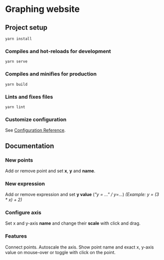 # Graphing website

## Project setup
```
yarn install
```

### Compiles and hot-reloads for development
```
yarn serve
```

### Compiles and minifies for production
```
yarn build
```

### Lints and fixes files
```
yarn lint
```

### Customize configuration
See [Configuration Reference](https://cli.vuejs.org/config/).

## Documentation 
### New points
Add or remove point and set __x__, __y__ and __name__.

### New expression
Add or remove expression and set __y value__ (_"y = ..." / y=..._) _(Example: y = (3 * x) + 2)_

### Configure axis
Set x and y-axis __name__ and change their __scale__ with click and drag.

### Features
Connect points.
Autoscale the axis.
Show point name and exact x, y-axis value on mouse-over or toggle with click on the point. 
